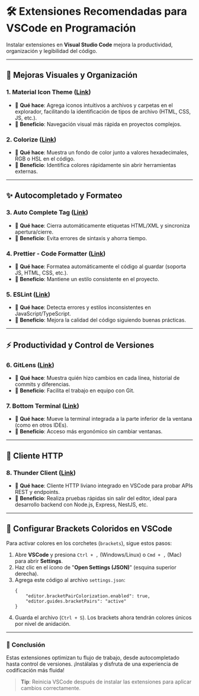 # 🛠️ Extensiones Recomendadas para VSCode en Programación

Instalar extensiones en **Visual Studio Code** mejora la productividad, organización y legibilidad del código.

---

## 🎨 **Mejoras Visuales y Organización**

### 1. **Material Icon Theme** ([Link](https://marketplace.visualstudio.com/items/?itemName=PKief.material-icon-theme))

- 📌 **Qué hace**: Agrega iconos intuitivos a archivos y carpetas en el explorador, facilitando la identificación de tipos de archivo (HTML, CSS, JS, etc.).
- 🎯 **Beneficio**: Navegación visual más rápida en proyectos complejos.

### 2. **Colorize** ([Link](https://marketplace.visualstudio.com/items/?itemName=kamikillerto.vscode-colorize))

- 📌 **Qué hace**: Muestra un fondo de color junto a valores hexadecimales, RGB o HSL en el código.
- 🎯 **Beneficio**: Identifica colores rápidamente sin abrir herramientas externas.

---

## ✨ **Autocompletado y Formateo**

### 3. **Auto Complete Tag** ([Link](https://marketplace.visualstudio.com/items/?itemName=formulahendry.auto-complete-tag))

- 📌 **Qué hace**: Cierra automáticamente etiquetas HTML/XML y sincroniza apertura/cierre.
- 🎯 **Beneficio**: Evita errores de sintaxis y ahorra tiempo.

### 4. **Prettier - Code Formatter** ([Link](https://marketplace.visualstudio.com/items/?itemName=esbenp.prettier-vscode))

- 📌 **Qué hace**: Formatea automáticamente el código al guardar (soporta JS, HTML, CSS, etc.).
- 🎯 **Beneficio**: Mantiene un estilo consistente en el proyecto.

### 5. **ESLint** ([Link](https://marketplace.visualstudio.com/items/?itemName=dbaeumer.vscode-eslint))

- 📌 **Qué hace**: Detecta errores y estilos inconsistentes en JavaScript/TypeScript.
- 🎯 **Beneficio**: Mejora la calidad del código siguiendo buenas prácticas.

---

## ⚡ **Productividad y Control de Versiones**

### 6. **GitLens** ([Link](https://marketplace.visualstudio.com/items/?itemName=eamodio.gitlens))

- 📌 **Qué hace**: Muestra quién hizo cambios en cada línea, historial de commits y diferencias.
- 🎯 **Beneficio**: Facilita el trabajo en equipo con Git.

### 7. **Bottom Terminal** ([Link](https://marketplace.visualstudio.com/items/?itemName=fuadpashayev.bottom-terminal))

- 📌 **Qué hace**: Mueve la terminal integrada a la parte inferior de la ventana (como en otros IDEs).
- 🎯 **Beneficio**: Acceso más ergonómico sin cambiar ventanas.

---

## 🧪 **Cliente HTTP**

### 8. **Thunder Client** ([Link](https://marketplace.visualstudio.com/items?itemName=rangav.vscode-thunder-client))

- 📌 **Qué hace**: Cliente HTTP liviano integrado en VSCode para probar APIs REST y endpoints.
- 🎯 **Beneficio**: Realiza pruebas rápidas sin salir del editor, ideal para desarrollo backend con Node.js, Express, NestJS, etc.

---

## 🌈 **Configurar Brackets Coloridos en VSCode**

Para activar colores en los corchetes (`brackets`), sigue estos pasos:

1. Abre **VSCode** y presiona `Ctrl + ,` (Windows/Linux) o `Cmd + ,` (Mac) para abrir **Settings**.
2. Haz clic en el ícono de "**Open Settings (JSON)**" (esquina superior derecha).
3. Agrega este código al archivo `settings.json`:
   ```
   {
       "editor.bracketPairColorization.enabled": true,
       "editor.guides.bracketPairs": "active"
   }
   ```
4. Guarda el archivo (`Ctrl + S`). Los brackets ahora tendrán colores únicos por nivel de anidación.

---

### 🚀 **Conclusión**

Estas extensiones optimizan tu flujo de trabajo, desde autocompletado hasta control de versiones. ¡Instálalas y disfruta de una experiencia de codificación más fluida!

> **Tip**: Reinicia VSCode después de instalar las extensiones para aplicar cambios correctamente.
